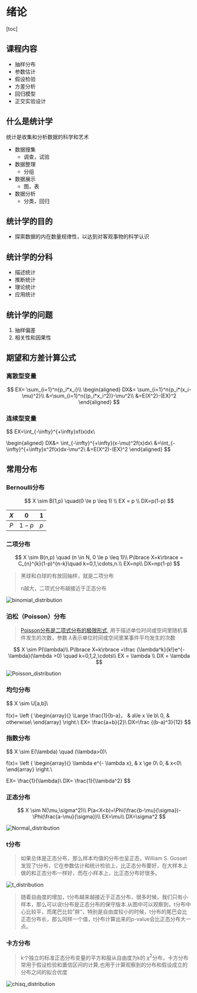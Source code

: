 # 绪论

[toc]

## 课程内容

+ 抽样分布
+ 参数估计
+ 假设检验
+ 方差分析
+ 回归模型
+ 正交实验设计



## 什么是统计学

统计是收集和分析数据的科学和艺术

+ 数据搜集
  + 调查，试验
+ 数据整理
  + 分组
+ 数据展示
  + 图，表
+ 数据分析
  + 分类，回归



## 统计学的目的

+ 探索数据的内在数量规律性，以达到对客观事物的科学认识



## 统计学的分科

+ 描述统计
+ 推断统计
+ 理论统计
+ 应用统计



## 统计学的问题

1. 抽样偏差
2. 相关性和因果性



## 期望和方差计算公式

### 离散型变量

$$
EX= \sum_{i=1}^n{p_i*x_i}\\
\begin{aligned}
DX&= \sum_{i=1}^n{p_i*(x_i-\mu)^2}\\
&=\sum_{i=1}^n{(p_i*x_i^2)}-\mu^2\\
&=E(X^2)-(EX)^2
\end{aligned}
$$



### 连续型变量

$$
EX=\int_{-\infty}^{+\infty}xf(x)dx\\ 

\begin{aligned}
DX&= \int_{-\infty}^{+\infty}(x-\mu)^2f(x)dx\\
&=\int_{-\infty}^{+\infty}x^2f(x)dx-\mu^2\\
&=E(X^2)-(EX)^2
\end{aligned}
$$



## 常用分布

### Bernoulli分布

$$
X \sim B(1,p) \quad(0 \le p \leq 1) \\
EX = p \\
DX=p(1-p)
$$


| $X$  |  $0$  | $1$  |
| :--: | :---: | :--: |
| $P$  | $1-p$ | $p$  |



### 二项分布

> 

$$
X \sim B(n,p) \quad (n \in N, 0 \le p \leq 1)\\
P\lbrace X=k\rbrace = C_{n}^{k}(1-p)^{n-k}\quad k=0,1,\cdots,n.\\
EX=np\\
DX=np(1-p)
$$

> 黑球和白球的有放回抽样，就是二项分布
>
> n越大，二项式分布越接近于正态分布

![binomial_distribution](https://i.loli.net/2020/10/29/Npb7BO4UQItchHT.png)

### 泊松（Poisson）分布

>[Poisson分布是二项式分布的极限形式](http://episte.math.ntu.edu.tw/articles/sm/sm_16_07_1/), 用于描述单位时间或空间里随机事件发生的次数，参数 $\lambda$表示单位时间或空间里某事件平均发生的次数

$$
X \sim P(\lambda)\\
P\lbrace X=k\rbrace =\frac {\lambda^k}{k!}e^{-\lambda}(\lambda >0)  \quad k=0,1,2,\cdots\\
EX = \lambda \\
DX = \lambda
$$

![Poisson_distribution](https://i.loli.net/2020/10/29/MDiavLsgwPhW6Z3.png)

### 均匀分布

$$
X \sim U[a,b]\\

f(x)= \left \{
\begin{array}{}
    \Large \frac{1}{b-a}，                    & a\le x \le b\\
    0,     & otherwise\\
\end{array}
\right.\\
EX= \frac{a+b}{2}\\
DX=\frac {(b-a)^3}{12}
$$



### 指数分布

$$
X \sim E(\lambda) \quad (\lambda>0)\\

f(x)= \left \{
\begin{array}{}
    \lambda e^{- \lambda x},                    & x \ge 0\\
    0,     & x<0\\
\end{array}
\right.\\

EX= \frac{1}{\lambda}\\
DX= \frac{1}{\lambda^2}
$$



### 正态分布

$$
X \sim N(\mu,\sigma^2)\\
P(a<X<b)=\Phi(\frac{b-\mu}{\sigma})-\Phi(\frac{a-\mu}{\sigma})\\
EX=\mu\\
DX=\sigma^2
$$

![Normal_distribution](https://i.loli.net/2020/10/29/msLadQoDFRyb2Ex.png)

### t分布

> 如果总体是正态分布，那么样本均值的分布也呈正态，William S. Gosset发现了t分布，它在参数估计和统计检验上，比正态分布要好，在大样本上做的和正态分布一样好，而在小样本上，比正态分布好很多。

![t_distribution](https://i.loli.net/2020/10/29/Y2ond5axWSHmP8e.png)

> 随着自由度的增加，t分布越来越接近于正态分布，很多时候，我们只有小样本，那么可以说t分布是正态分布的保守版本.从图中可以观察到，t分布中心比较平，而尾巴比较”胖“，特别是自由度较小的时候，t分布的尾巴会比正态分布长，那么同样一个值，t分布计算出来的p-value会比正态分布大一点。

### 卡方分布

> k个独立的标准正态分布变量的平方和服从自由度为k的 $\chi^2$分布，卡方分布常用于假设检验和置信区间的计算,也用于计算观察到的分布和假设成立的分布之间的拟合优度

![chisq_distribution](https://i.loli.net/2020/10/29/BtGUbRH7VnZlIKO.png)